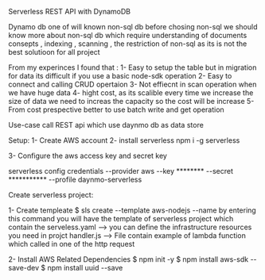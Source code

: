 Serverless REST API with DynamoDB 

Dynamo db one of will known non-sql db 
before chosing non-sql we should know more about
non-sql db which require 
understanding of documents consepts , indexing , scanning , the restriction of non-sql as its is not the best solutioon for all project


From my experinces I found that  :
1- Easy to setup the table but in migration for data its difficult if you use a basic node-sdk operation 
2- Easy to connect and calling CRUD opertaion
3- Not effiecnt in scan operation when we have huge data
4- hight cost, as its scalible every time we increase the size of data we need to increas the capacity so the cost will be increase 
5- From cost prespective better to use batch write and get operation 


Use-case
call REST api which use daynmo db as data store 

Setup: 
1- Create AWS account 
2- install serverless 
npm i -g serverless

3- Configure the aws access key and secret key 

serverless config credentials 
--provider aws --key ******** --secret *********** 
--profile daynmo-serverless


Create serverless project:

1- Create templeate 
$ sls create --template aws-nodejs --name <name>
 by entering this command you will have the template of serverless project 
 which contain the 
 serveless.yaml -->  you can define the infrastructure resources you need in projct 
 handler.js -->  File contain example of lambda function which called in one of the http request

2- Install AWS Related Dependencies
$ npm init -y
$ npm install aws-sdk --save-dev
$ npm install uuid --save



